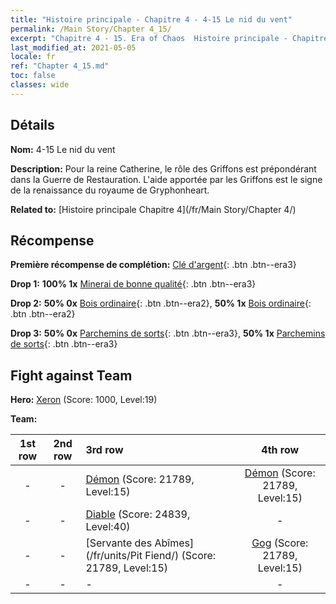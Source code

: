 ```yaml
---
title: "Histoire principale - Chapitre 4 - 4-15 Le nid du vent"
permalink: /Main Story/Chapter 4_15/
excerpt: "Chapitre 4 - 15. Era of Chaos  Histoire principale - Chapitre 4_15. 4-15 Le nid du vent"
last_modified_at: 2021-05-05
locale: fr
ref: "Chapter 4_15.md"
toc: false
classes: wide
---
```


## Détails

 **Nom:** 4-15 Le nid du vent

 **Description:** Pour la reine Catherine, le rôle des Griffons est prépondérant dans la Guerre de Restauration. L'aide apportée par les Griffons est le signe de la renaissance du royaume de Gryphonheart.

 **Related to:** [Histoire principale Chapitre 4](/fr/Main Story/Chapter 4/)

## Récompense

 **Première récompense de complétion:** [Clé d'argent](/ItemsFR/con_693/){: .btn .btn--era3}

 **Drop 1:** **100% 1x** [Minerai de bonne qualité](/ItemsFR/mat_12/){: .btn .btn--era3}

 **Drop 2:** **50% 0x** [Bois ordinaire](/ItemsFR/mat_7/){: .btn .btn--era2}, **50% 1x** [Bois ordinaire](/ItemsFR/mat_7/){: .btn .btn--era2}

 **Drop 3:** **50% 0x** [Parchemins de sorts](/ItemsFR/con_694/){: .btn .btn--era3}, **50% 1x** [Parchemins de sorts](/ItemsFR/con_694/){: .btn .btn--era3}


## Fight against Team
 **Hero:** [Xeron](/fr/heroes/Xeron/) (Score: 1000, Level:19)

 **Team:**


  | 1st row | 2nd row | 3rd row | 4th row |
  |:----:|:----:|:----|:----:|
  | - | - | [Démon](/fr/units/Demon/) (Score: 21789, Level:15)  | [Démon](/fr/units/Demon/) (Score: 21789, Level:15)  |
  | - | - | [Diable](/fr/units/Devil/) (Score: 24839, Level:40)  | - |
  | - | - | [Servante des Abîmes](/fr/units/Pit Fiend/) (Score: 21789, Level:15)  | [Gog](/fr/units/Gog/) (Score: 21789, Level:15)  |
  | - | - | - | - |


